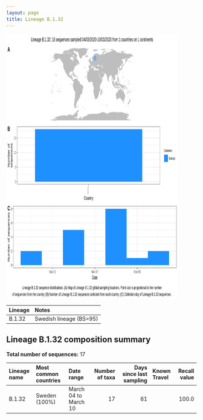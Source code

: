 ```yaml
---
layout: page
title: Lineage B.1.32
---
```




<img src="../assets/images/B.1.32.svg" alt="B.1.32 lineage summary figure" width="90%" height="700px" />


| Lineage | Notes |
|:-----|:-----|
| B.1.32 | Swedish lineage (BS=95) |

<h2>Lineage B.1.32 composition summary </h2>

<strong>Total number of sequences:</strong> 17

| Lineage name | Most common countries | Date range | Number of taxa |  Days since last sampling | Known Travel | Recall value |
|:-----|:-----|:-------|-------:|-------:|:---------|--------:|
| B.1.32 | Sweden (100%) | March 04 to March 10 | 17 | 61 |  | 100.0 |
